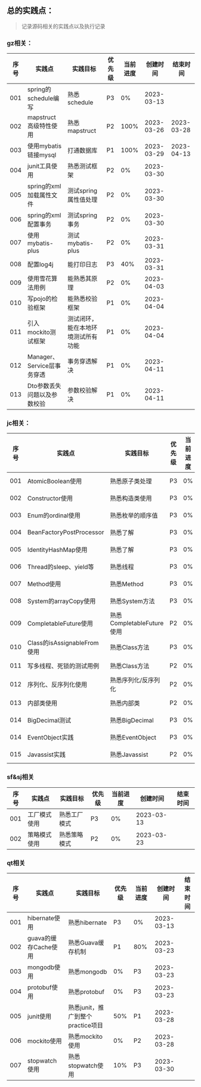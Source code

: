 ## 总的实践点：
> 记录源码相关的实践点以及执行记录

### gz相关：
| 序号  | 实践点                  | 实践目标              | 优先级 | 当前进度 | 创建时间       | 结束时间       |
|-----|----------------------|-------------------|-----|------|------------|------------|
| 001 | spring的schedule编写    | 熟悉schedule        | P3  | 0%   | 2023-03-13 |            |
| 002 | mapstruct高级特性使用      | 熟悉mapstruct       | P2  | 100% | 2023-03-26 | 2023-03-28 |
| 003 | 使用mybatis链接mysql     | 打通数据库             | P1  | 100% | 2023-03-29 | 2023-04-13 |
| 004 | junit工具使用            | 熟悉测试框架            | P2  | 0%   | 2023-03-30 |            |
| 005 | spring的xml加载属性文件     | 测试spring属性值处理     | P2  | 0%   | 2023-03-30 |            |
| 006 | spring的xml配置事务       | 测试spring事务        | P2  | 0%   | 2023-03-30 |            |
| 007 | 使用mybatis-plus       | 测试mybatis-plus    | P2  | 0%   | 2023-03-31 |            |
| 008 | 配置log4j              | 能打印日志             | P3  | 40%  | 2023-03-31 |            |
| 009 | 使用雪花算法用例             | 能熟悉其原理            | P2  | 0%   | 2023-04-03 |            |
| 010 | 写pojo的检验框架           | 能熟悉校验框架           | P1  | 0%   | 2023-04-04 |            |
| 011 | 引入mockito测试框架        | 测试闭环，能在本地环境测试所有功能 | P1  | 0%   | 2023-04-04 |            |
| 012 | Manager、Service层事务穿透 | 事务穿透解决            | P1  | 0%   | 2023-04-11 |            |
| 013 | Dto参数丢失问题以及参数校验      | 参数校验解决            | P1  | 0%   | 2023-04-11 |            |

### jc相关：
| 序号  | 实践点                      | 实践目标                  | 优先级 | 当前进度 | 创建时间       | 结束时间 |
|-----|--------------------------|-----------------------|-----|------|------------|------|
| 001 | AtomicBoolean使用          | 熟悉原子类处理               | P3  | 0%   | 2023-03-13 |      |
| 002 | Constructor使用            | 熟悉构造类使用               | P3  | 0%   | 2023-03-13 |      | 
| 003 | Enum的ordinal使用           | 熟悉枚举的顺序值              | P3  | 0%   | 2023-03-13 |      |
| 004 | BeanFactoryPostProcessor | 熟悉了解                  | P3  | 0%   | 2023-03-13 |      |
| 005 | IdentityHashMap使用        | 熟悉了解                  | P3  | 0%   | 2023-03-13 |      |
| 006 | Thread的sleep、yield等      | 熟悉线程                  | P3  | 0%   | 2023-03-13 |      |    
| 007 | Method使用                 | 熟悉Method              | P3  | 0%   | 2023-03-13 |      | 
| 008 | System的arrayCopy使用       | 熟悉System方法            | P3  | 0%   | 2023-03-13 |      |  
| 009 | CompletableFuture使用      | 熟悉CompletableFuture使用 | P2  | 0%   | 2023-03-23 |      |
| 010 | Class的isAssignableFrom使用 | 熟悉Class方法             | P3  | 0%   | 2023-03-23 |      |
| 011 | 写多线程、死锁的测试用例             | 熟悉Class方法             | P2  | 0%   | 2023-03-28 |      |
| 012 | 序列化、反序列化使用               | 熟悉序列化/反序列化            | P2  | 0%   | 2023-04-04 |      |
| 013 | 内部类使用                    | 熟悉内部类                 | P2  | 0%   | 2023-04-05 |      |
| 014 | BigDecimal测试             | 熟悉BigDecimal          | P3  | 0%   | 2023-04-06 |      |
| 014 | EventObject实践            | 熟悉EventObject         | P3  | 0%   | 2023-04-11 |      |
| 015 | Javassist实践              | 熟悉Javassist           | P2  | 0%   | 2023-04-19 |      |

### sf&sj相关
| 序号  | 实践点    | 实践目标   | 优先级 | 当前进度 | 创建时间       | 结束时间 |
|-----|--------|--------|-----|------|------------|------|
| 001 | 工厂模式使用 | 熟悉工厂模式 | P3  | 0%   | 2023-03-13 |
| 002 | 策略模式使用 | 熟悉策略模式 | P2  | 0%   | 2023-03-23 |

### qt相关
| 序号  | 实践点             | 实践目标                    | 优先级 | 当前进度 | 创建时间       | 结束时间 |
|-----|-----------------|-------------------------|-----|------|------------|------|
| 001 | hibernate使用     | 熟悉hibernate             | P3  | 0%   | 2023-03-13 |      |
| 002 | guava的缓存Cache使用 | 熟悉Guava缓存机制             | P1  | 80%  | 2023-03-23 |      |  
| 003 | mongodb使用       | 熟悉mongodb               | 0%  | P3   | 2023-03-23 |      |
| 004 | protobuf使用      | 熟悉protobuf              | 0%  | P3   | 2023-03-23 |      |
| 005 | junit使用         | 熟悉junit，推广到整个practice项目 | 50% | P1   | 2023-03-28 |      |
| 006 | mockito使用       | 熟悉mockito使用             | 0%  | P2   | 2023-03-28 |      |
| 007 | stopwatch使用     | 熟悉stopwatch使用           | 10% | P3   | 2023-03-30 |      |

